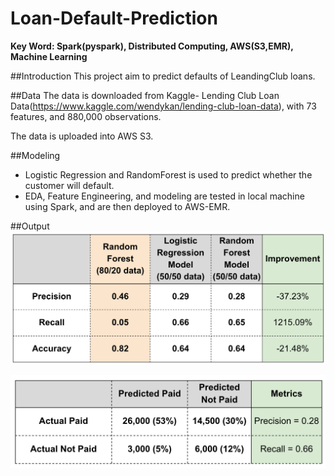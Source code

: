# Loan-Default-Prediction

**Key Word: Spark(pyspark), Distributed Computing, AWS(S3,EMR), Machine Learning**

##Introduction
This project aim to predict defaults of LeandingClub loans. 

##Data
The data is downloaded from Kaggle- Lending Club Loan Data(https://www.kaggle.com/wendykan/lending-club-loan-data), with 73 features, and 880,000 observations.

The data is uploaded into AWS S3.

##Modeling
* Logistic Regression and RandomForest is used to predict whether the customer will default.
* EDA, Feature Engineering, and modeling are tested in local machine using Spark, and are then deployed to AWS-EMR. 

##Output
![alt tag](https://github.com/qianmx/Loan-Default-Detection-Prediction/blob/master/gitplot/Screen%20Shot%202017-01-21%20at%2012.48.32%20AM.png)

![alt tag](https://github.com/qianmx/Loan-Default-Detection-Prediction/blob/master/gitplot/Screen%20Shot%202017-01-21%20at%2012.48.13%20AM.png)








